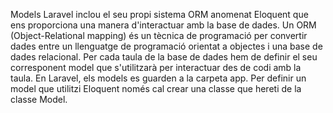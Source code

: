 Models
Laravel inclou el seu propi sistema ORM anomenat Eloquent que ens proporciona una manera d'interactuar amb la base de dades.
Un ORM (Object-Relational mapping) és un tècnica de programació per convertir dades entre un llenguatge de programació orientat a objectes i una base de dades relacional.
Per cada taula de la base de dades hem de definir el seu corresponent model que s'utilitzarà per interactuar des de codi amb la taula.
En Laravel, els models es guarden a la carpeta app.
Per definir un model que utilitzi Eloquent només cal crear una classe que hereti de la classe Model.
<?php
namespace App;

use Illuminate\Database\Eloquent\Model;

class Article extends Model
{
    //...
}
Tot i així, és més fàcil i ràpid crear models utilitzant la comanda make:model de Artisan:
php artisan make:model Article
o bé

php artisan make:model Acticle -a
-a, --all Genera la migració, factory i controller per aquest model.
En la instal·lació inicial de Laravel ja tenim definit un Model anomenat User al fitxer app/User.php.